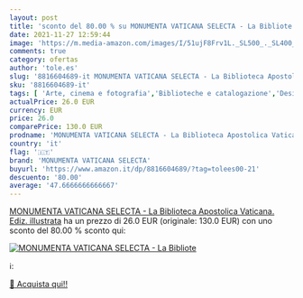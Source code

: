 ```yaml
---
layout: post
title: 'sconto del 80.00 % su MONUMENTA VATICANA SELECTA - La Bibliote  '
date: 2021-11-27 12:59:44
image: 'https://m.media-amazon.com/images/I/51ujF8Frv1L._SL500_._SL400_.jpg'
comments: true
category: ofertas
author: 'tole.es'
slug: '8816604689-it MONUMENTA VATICANA SELECTA - La Biblioteca Apostolica...'
sku: '8816604689-it'
tags: [ 'Arte, cinema e fotografia','Biblioteche e catalogazione','Design e arti decorative','Dizionari e opere di consultazione','Libri','Storia dellarte','Storia dellarte per temi e concetti','Storia dellarte, teoria e critica','monumenta vaticana selecta', ]
actualPrice: 26.0 EUR
currency: EUR
price: 26.0
comparePrice: 130.0 EUR
prodname: 'MONUMENTA VATICANA SELECTA - La Biblioteca Apostolica Vaticana. Ediz. illustrata'
country: 'it'
flag: '🇮🇹'
brand: 'MONUMENTA VATICANA SELECTA'
buyurl: 'https://www.amazon.it/dp/8816604689/?tag=tolees00-21'
descuento: '80.00'
average: '47.6666666666667'
---
```


[MONUMENTA VATICANA SELECTA - La Biblioteca Apostolica Vaticana. Ediz. illustrata](https://www.amazon.it/dp/8816604689/?tag=tolees00-21) ha un prezzo di 26.0 EUR (originale: 130.0 EUR) con uno sconto del 80.00 % sconto qui:

[![MONUMENTA VATICANA SELECTA - La Bibliote](https://m.media-amazon.com/images/I/51ujF8Frv1L._SL500_._SL400_.jpg)](https://www.amazon.it/dp/8816604689/?tag=tolees00-21)

ℹ️:


[🛒 Acquista qui!!](https://www.amazon.it/dp/8816604689/?tag=tolees00-21)
